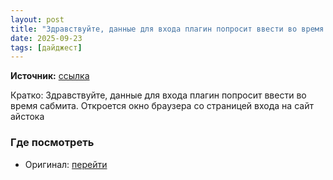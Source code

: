 ```yaml
---
layout: post
title: "Здравствуйте, данные для входа плагин попросит ввести во время сабмита."
date: 2025-09-23
tags: [дайджест]
---
```


**Источник:** [ссылка](https://t.me/imstocker_chat_ru/12017)

Кратко: Здравствуйте, данные для входа плагин попросит ввести во время сабмита. Откроется окно браузера со страницей входа на сайт айстока

### Где посмотреть
- Оригинал: [перейти]({link})
